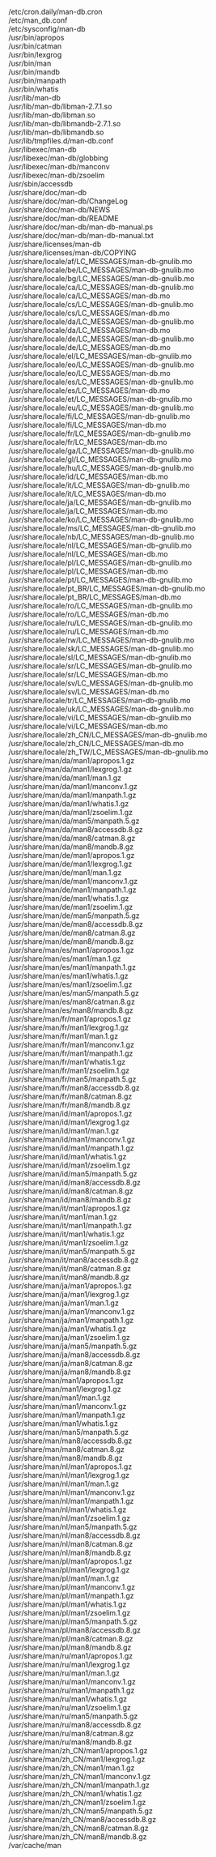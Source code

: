 /etc/cron.daily/man-db.cron  
/etc/man\_db.conf  
/etc/sysconfig/man-db  
/usr/bin/apropos  
/usr/bin/catman  
/usr/bin/lexgrog  
/usr/bin/man  
/usr/bin/mandb  
/usr/bin/manpath  
/usr/bin/whatis  
/usr/lib/man-db  
/usr/lib/man-db/libman-2.7.1.so  
/usr/lib/man-db/libman.so  
/usr/lib/man-db/libmandb-2.7.1.so  
/usr/lib/man-db/libmandb.so  
/usr/lib/tmpfiles.d/man-db.conf  
/usr/libexec/man-db  
/usr/libexec/man-db/globbing  
/usr/libexec/man-db/manconv  
/usr/libexec/man-db/zsoelim  
/usr/sbin/accessdb  
/usr/share/doc/man-db  
/usr/share/doc/man-db/ChangeLog  
/usr/share/doc/man-db/NEWS  
/usr/share/doc/man-db/README  
/usr/share/doc/man-db/man-db-manual.ps  
/usr/share/doc/man-db/man-db-manual.txt  
/usr/share/licenses/man-db  
/usr/share/licenses/man-db/COPYING  
/usr/share/locale/af/LC\_MESSAGES/man-db-gnulib.mo  
/usr/share/locale/be/LC\_MESSAGES/man-db-gnulib.mo  
/usr/share/locale/bg/LC\_MESSAGES/man-db-gnulib.mo  
/usr/share/locale/ca/LC\_MESSAGES/man-db-gnulib.mo  
/usr/share/locale/ca/LC\_MESSAGES/man-db.mo  
/usr/share/locale/cs/LC\_MESSAGES/man-db-gnulib.mo  
/usr/share/locale/cs/LC\_MESSAGES/man-db.mo  
/usr/share/locale/da/LC\_MESSAGES/man-db-gnulib.mo  
/usr/share/locale/da/LC\_MESSAGES/man-db.mo  
/usr/share/locale/de/LC\_MESSAGES/man-db-gnulib.mo  
/usr/share/locale/de/LC\_MESSAGES/man-db.mo  
/usr/share/locale/el/LC\_MESSAGES/man-db-gnulib.mo  
/usr/share/locale/eo/LC\_MESSAGES/man-db-gnulib.mo  
/usr/share/locale/eo/LC\_MESSAGES/man-db.mo  
/usr/share/locale/es/LC\_MESSAGES/man-db-gnulib.mo  
/usr/share/locale/es/LC\_MESSAGES/man-db.mo  
/usr/share/locale/et/LC\_MESSAGES/man-db-gnulib.mo  
/usr/share/locale/eu/LC\_MESSAGES/man-db-gnulib.mo  
/usr/share/locale/fi/LC\_MESSAGES/man-db-gnulib.mo  
/usr/share/locale/fi/LC\_MESSAGES/man-db.mo  
/usr/share/locale/fr/LC\_MESSAGES/man-db-gnulib.mo  
/usr/share/locale/fr/LC\_MESSAGES/man-db.mo  
/usr/share/locale/ga/LC\_MESSAGES/man-db-gnulib.mo  
/usr/share/locale/gl/LC\_MESSAGES/man-db-gnulib.mo  
/usr/share/locale/hu/LC\_MESSAGES/man-db-gnulib.mo  
/usr/share/locale/id/LC\_MESSAGES/man-db.mo  
/usr/share/locale/it/LC\_MESSAGES/man-db-gnulib.mo  
/usr/share/locale/it/LC\_MESSAGES/man-db.mo  
/usr/share/locale/ja/LC\_MESSAGES/man-db-gnulib.mo  
/usr/share/locale/ja/LC\_MESSAGES/man-db.mo  
/usr/share/locale/ko/LC\_MESSAGES/man-db-gnulib.mo  
/usr/share/locale/ms/LC\_MESSAGES/man-db-gnulib.mo  
/usr/share/locale/nb/LC\_MESSAGES/man-db-gnulib.mo  
/usr/share/locale/nl/LC\_MESSAGES/man-db-gnulib.mo  
/usr/share/locale/nl/LC\_MESSAGES/man-db.mo  
/usr/share/locale/pl/LC\_MESSAGES/man-db-gnulib.mo  
/usr/share/locale/pl/LC\_MESSAGES/man-db.mo  
/usr/share/locale/pt/LC\_MESSAGES/man-db-gnulib.mo  
/usr/share/locale/pt\_BR/LC\_MESSAGES/man-db-gnulib.mo  
/usr/share/locale/pt\_BR/LC\_MESSAGES/man-db.mo  
/usr/share/locale/ro/LC\_MESSAGES/man-db-gnulib.mo  
/usr/share/locale/ro/LC\_MESSAGES/man-db.mo  
/usr/share/locale/ru/LC\_MESSAGES/man-db-gnulib.mo  
/usr/share/locale/ru/LC\_MESSAGES/man-db.mo  
/usr/share/locale/rw/LC\_MESSAGES/man-db-gnulib.mo  
/usr/share/locale/sk/LC\_MESSAGES/man-db-gnulib.mo  
/usr/share/locale/sl/LC\_MESSAGES/man-db-gnulib.mo  
/usr/share/locale/sr/LC\_MESSAGES/man-db-gnulib.mo  
/usr/share/locale/sr/LC\_MESSAGES/man-db.mo  
/usr/share/locale/sv/LC\_MESSAGES/man-db-gnulib.mo  
/usr/share/locale/sv/LC\_MESSAGES/man-db.mo  
/usr/share/locale/tr/LC\_MESSAGES/man-db-gnulib.mo  
/usr/share/locale/uk/LC\_MESSAGES/man-db-gnulib.mo  
/usr/share/locale/vi/LC\_MESSAGES/man-db-gnulib.mo  
/usr/share/locale/vi/LC\_MESSAGES/man-db.mo  
/usr/share/locale/zh\_CN/LC\_MESSAGES/man-db-gnulib.mo  
/usr/share/locale/zh\_CN/LC\_MESSAGES/man-db.mo  
/usr/share/locale/zh\_TW/LC\_MESSAGES/man-db-gnulib.mo  
/usr/share/man/da/man1/apropos.1.gz  
/usr/share/man/da/man1/lexgrog.1.gz  
/usr/share/man/da/man1/man.1.gz  
/usr/share/man/da/man1/manconv.1.gz  
/usr/share/man/da/man1/manpath.1.gz  
/usr/share/man/da/man1/whatis.1.gz  
/usr/share/man/da/man1/zsoelim.1.gz  
/usr/share/man/da/man5/manpath.5.gz  
/usr/share/man/da/man8/accessdb.8.gz  
/usr/share/man/da/man8/catman.8.gz  
/usr/share/man/da/man8/mandb.8.gz  
/usr/share/man/de/man1/apropos.1.gz  
/usr/share/man/de/man1/lexgrog.1.gz  
/usr/share/man/de/man1/man.1.gz  
/usr/share/man/de/man1/manconv.1.gz  
/usr/share/man/de/man1/manpath.1.gz  
/usr/share/man/de/man1/whatis.1.gz  
/usr/share/man/de/man1/zsoelim.1.gz  
/usr/share/man/de/man5/manpath.5.gz  
/usr/share/man/de/man8/accessdb.8.gz  
/usr/share/man/de/man8/catman.8.gz  
/usr/share/man/de/man8/mandb.8.gz  
/usr/share/man/es/man1/apropos.1.gz  
/usr/share/man/es/man1/man.1.gz  
/usr/share/man/es/man1/manpath.1.gz  
/usr/share/man/es/man1/whatis.1.gz  
/usr/share/man/es/man1/zsoelim.1.gz  
/usr/share/man/es/man5/manpath.5.gz  
/usr/share/man/es/man8/catman.8.gz  
/usr/share/man/es/man8/mandb.8.gz  
/usr/share/man/fr/man1/apropos.1.gz  
/usr/share/man/fr/man1/lexgrog.1.gz  
/usr/share/man/fr/man1/man.1.gz  
/usr/share/man/fr/man1/manconv.1.gz  
/usr/share/man/fr/man1/manpath.1.gz  
/usr/share/man/fr/man1/whatis.1.gz  
/usr/share/man/fr/man1/zsoelim.1.gz  
/usr/share/man/fr/man5/manpath.5.gz  
/usr/share/man/fr/man8/accessdb.8.gz  
/usr/share/man/fr/man8/catman.8.gz  
/usr/share/man/fr/man8/mandb.8.gz  
/usr/share/man/id/man1/apropos.1.gz  
/usr/share/man/id/man1/lexgrog.1.gz  
/usr/share/man/id/man1/man.1.gz  
/usr/share/man/id/man1/manconv.1.gz  
/usr/share/man/id/man1/manpath.1.gz  
/usr/share/man/id/man1/whatis.1.gz  
/usr/share/man/id/man1/zsoelim.1.gz  
/usr/share/man/id/man5/manpath.5.gz  
/usr/share/man/id/man8/accessdb.8.gz  
/usr/share/man/id/man8/catman.8.gz  
/usr/share/man/id/man8/mandb.8.gz  
/usr/share/man/it/man1/apropos.1.gz  
/usr/share/man/it/man1/man.1.gz  
/usr/share/man/it/man1/manpath.1.gz  
/usr/share/man/it/man1/whatis.1.gz  
/usr/share/man/it/man1/zsoelim.1.gz  
/usr/share/man/it/man5/manpath.5.gz  
/usr/share/man/it/man8/accessdb.8.gz  
/usr/share/man/it/man8/catman.8.gz  
/usr/share/man/it/man8/mandb.8.gz  
/usr/share/man/ja/man1/apropos.1.gz  
/usr/share/man/ja/man1/lexgrog.1.gz  
/usr/share/man/ja/man1/man.1.gz  
/usr/share/man/ja/man1/manconv.1.gz  
/usr/share/man/ja/man1/manpath.1.gz  
/usr/share/man/ja/man1/whatis.1.gz  
/usr/share/man/ja/man1/zsoelim.1.gz  
/usr/share/man/ja/man5/manpath.5.gz  
/usr/share/man/ja/man8/accessdb.8.gz  
/usr/share/man/ja/man8/catman.8.gz  
/usr/share/man/ja/man8/mandb.8.gz  
/usr/share/man/man1/apropos.1.gz  
/usr/share/man/man1/lexgrog.1.gz  
/usr/share/man/man1/man.1.gz  
/usr/share/man/man1/manconv.1.gz  
/usr/share/man/man1/manpath.1.gz  
/usr/share/man/man1/whatis.1.gz  
/usr/share/man/man5/manpath.5.gz  
/usr/share/man/man8/accessdb.8.gz  
/usr/share/man/man8/catman.8.gz  
/usr/share/man/man8/mandb.8.gz  
/usr/share/man/nl/man1/apropos.1.gz  
/usr/share/man/nl/man1/lexgrog.1.gz  
/usr/share/man/nl/man1/man.1.gz  
/usr/share/man/nl/man1/manconv.1.gz  
/usr/share/man/nl/man1/manpath.1.gz  
/usr/share/man/nl/man1/whatis.1.gz  
/usr/share/man/nl/man1/zsoelim.1.gz  
/usr/share/man/nl/man5/manpath.5.gz  
/usr/share/man/nl/man8/accessdb.8.gz  
/usr/share/man/nl/man8/catman.8.gz  
/usr/share/man/nl/man8/mandb.8.gz  
/usr/share/man/pl/man1/apropos.1.gz  
/usr/share/man/pl/man1/lexgrog.1.gz  
/usr/share/man/pl/man1/man.1.gz  
/usr/share/man/pl/man1/manconv.1.gz  
/usr/share/man/pl/man1/manpath.1.gz  
/usr/share/man/pl/man1/whatis.1.gz  
/usr/share/man/pl/man1/zsoelim.1.gz  
/usr/share/man/pl/man5/manpath.5.gz  
/usr/share/man/pl/man8/accessdb.8.gz  
/usr/share/man/pl/man8/catman.8.gz  
/usr/share/man/pl/man8/mandb.8.gz  
/usr/share/man/ru/man1/apropos.1.gz  
/usr/share/man/ru/man1/lexgrog.1.gz  
/usr/share/man/ru/man1/man.1.gz  
/usr/share/man/ru/man1/manconv.1.gz  
/usr/share/man/ru/man1/manpath.1.gz  
/usr/share/man/ru/man1/whatis.1.gz  
/usr/share/man/ru/man1/zsoelim.1.gz  
/usr/share/man/ru/man5/manpath.5.gz  
/usr/share/man/ru/man8/accessdb.8.gz  
/usr/share/man/ru/man8/catman.8.gz  
/usr/share/man/ru/man8/mandb.8.gz  
/usr/share/man/zh\_CN/man1/apropos.1.gz  
/usr/share/man/zh\_CN/man1/lexgrog.1.gz  
/usr/share/man/zh\_CN/man1/man.1.gz  
/usr/share/man/zh\_CN/man1/manconv.1.gz  
/usr/share/man/zh\_CN/man1/manpath.1.gz  
/usr/share/man/zh\_CN/man1/whatis.1.gz  
/usr/share/man/zh\_CN/man1/zsoelim.1.gz  
/usr/share/man/zh\_CN/man5/manpath.5.gz  
/usr/share/man/zh\_CN/man8/accessdb.8.gz  
/usr/share/man/zh\_CN/man8/catman.8.gz  
/usr/share/man/zh\_CN/man8/mandb.8.gz  
/var/cache/man  
